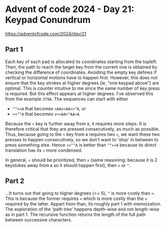 # Advent of code 2024 - Day 21: Keypad Conundrum

https://adventofcode.com/2024/day/21

## Part 1

Each key of each pad is allocated its coordinates starting from the topleft. Then, the path to reach the target key from the current one is obtained by checking the difference of coordinates.
Avoiding the empty key defines if vertical or horizontal motions have to happen first.
However, this does not ensure that the key strokes at higher degrees (ie, "one keypad above") are optimal.
This is counter intuitive to me since the same number of key press is required. But this effect appears at higher degrees.
I've observed this from the example `379A`. The sequences can start with either
* `^^<<A` that becomes `<AAv<AA>>^A`, or
* `<<^^A` that becomes `v<<AA>^AA>A`.

Because the `<` key is further away from `A`, it requires more steps. It is therefore critical that they are pressed consecutively, as much as possible.
Thus, because going to the `<` key from `A` requires two `<`, we want these two presses to happen consecutively, so we don't want to 'stop' in between to press something else.
Hence `<<^^A` is better than `^^<<A` because its direct translation has its `<` more condensed.

In general, `<` should be prioritized, then `v` (same reasoning: because it is 2 keystokes away from `A` so it should happen first), then `>` or `^`.

## Part 2

...It turns out that going to higher degrees (>= 5), `^` is more costly than `>`. This is because the former requires `<` which is more costly than the `v` required by the latter.
Appart from than, its roughly part 1 with memoization. The exploration of the 'path tree' happens depth-wise and not length-wise as in part 1.
The recursive function returns the length of the full path between successive characters.
